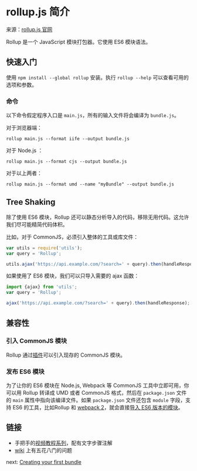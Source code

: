 # rollup.js 简介

来源：[rollup.js 官网](https://rollupjs.org/)

Rollup 是一个 JavaScript 模块打包器。它使用 ES6 模块语法。

## 快速入门

使用 `npm install --global rollup` 安装。执行 `rollup --help` 可以查看可用的选项和参数。

### 命令

以下命令假定程序入口是 `main.js`，所有的输入文件将会编译为 `bundle.js`。

对于浏览器端：

```
rollup main.js --format iife --output bundle.js
```

对于 Node.js ：

```
rollup main.js --format cjs --output bundle.js
```

对于以上两者：

```
rollup main.js --format umd --name "myBundle" --output bundle.js
```

## Tree Shaking

除了使用 ES6 模块，Rollup 还可以静态分析导入的代码，移除无用代码。这允许我们尽可能精简代码体积。

比如，对于 CommonJS，必须引入整体的工具或库文件：

```javascript
var utils = require('utils');
var query = 'Rollup';

utils.ajax('https://api.example.com/?search=' + query).then(handleResponse);
```

如果使用了 ES6 模块，我们可以只导入需要的 ajax 函数：

```javascript
import {ajax} from 'utils';
var query = 'Rollup';

ajax('https://api.example.com/?search=' + query).then(handleResponse);
```

## 兼容性

### 引入 CommonJS 模块

Rollup 通过[插件](https://github.com/rollup/rollup-plugin-commonjs)可以引入现存的 CommonJS 模块。

### 发布 ES6 模块

为了让你的 ES6 模块在 Node.js, Webpack 等 CommonJS 工具中立即可用，你可以用 Rollup 转译成 UMD 或者 CommonJS 格式，然后在 `package.json` 文件的 `main` 属性中指向该编译文件。如果 `package.json` 文件还包含 `module` 字段，支持 ES6 的工具，比如Rollup 和 [webpack 2](https://webpack.js.org/)，就会直接[导入 ES6 版本的模块](https://github.com/rollup/rollup/wiki/pkg.module)。

## 链接

* 手把手的[视频教程系列](https://code.lengstorf.com/learn-rollup-js/)，配有文字步骤注解
* [wiki](https://github.com/rollup/rollup/wiki) 上有五花八门的问题

next: [Creating your first bundle](creating-your-first-bundle.md)